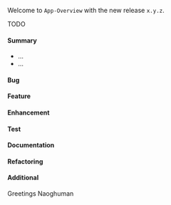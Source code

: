Welcome to `App-Overview` with the new release `x.y.z`.

TODO



#### Summary
* ...
* ...



#### Bug



#### Feature



#### Enhancement



#### Test



#### Documentation



#### Refactoring



#### Additional



Greetings
Naoghuman



[//]: # (Issues which will be integrated in this release)



[//]: # (Links)
